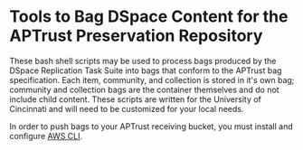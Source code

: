 # Tools to Bag DSpace Content for the APTrust Preservation Repository

These bash shell scripts may be used to process bags produced by the DSpace Replication Task Suite into bags that conform to the APTrust bag specification. Each item, community, and collection is stored in it's own bag; community and collection bags are the container themselves and do not include child content. These scripts are written for the University of Cincinnati and will need to be customized for your local needs.

In order to push bags to your APTrust receiving bucket, you must install and configure [AWS CLI](https://aws.amazon.com/cli/).


